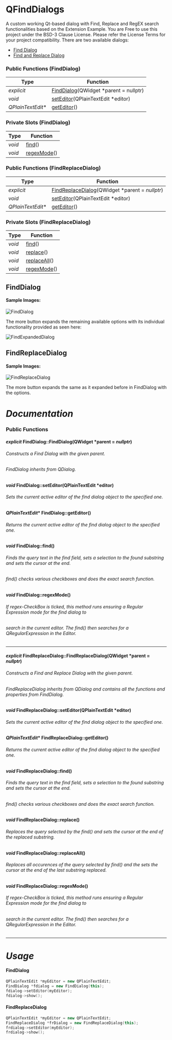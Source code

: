 # QFindDialogs
A custom working Qt-based dialog with Find, Replace and RegEX search functionalities based on the Extension Example.
You are Free to use this project under the BSD-3 Clause License. Please refer the License Terms for your project compatibility.
There are two available dialogs:

* [Find Dialog](#finddialog)
* [Find and Replace Dialog](#findreplacedialog)

### Public Functions (FindDialog)
| Type                 | Function                                |
| -------------------- | --------------------------------------- |
| *explicit*           |  [FindDialog](#explicit-finddialogfinddialogqwidget-parent--nullptr)(QWidget *parent = nullptr)  |
| *void*               |  [setEditor](#void-finddialogseteditorqplaintextedit-editor)(QPlainTextEdit *editor)      |
| *QPlainTextEdit**    |  [getEditor](#qplaintextedit-finddialoggeteditor)()                            |

### Private Slots (FindDialog)
| Type                 | Function                                |
| -------------------- | --------------------------------------- |
| *void*               | [find](#void-finddialogfind)()                                  |
| *void*               | [regexMode](#void-finddialogregexmode)()                             |

### Public Functions (FindReplaceDialog)
| Type                 | Function                                |
| -------------------- | --------------------------------------- |
| *explicit*           |  [FindReplaceDialog](#explicit-findreplacedialogfindreplacedialogqwidget-parent--nullptr)(QWidget *parent = *nullptr*)|
| *void*               |  [setEditor](#void-findreplacedialogseteditorqplaintextedit-editor)(QPlainTextEdit *editor)      |
| *QPlainTextEdit**    |  [getEditor](#qplaintextedit-findreplacedialoggeteditor)()                            |

### Private Slots (FindReplaceDialog)
| Type                 | Function                                |
| -------------------- | --------------------------------------- |
| *void*               | [find](#void-findreplacedialogfind)()                                  |
| *void*               | [replace](#void-findreplacedialogreplace)()                               |
| *void*               | [replaceAll](#void-findreplacedialogreplaceall)()                            |
| *void*               | [regexMode](#void-findreplacedialogregexmode)()                             |

## FindDialog
#### Sample Images:
  ![FindDialog](https://github.com/Master-Console/QFindDialogs/blob/master/snaps/screenshot2.png)
  
  The more button expands the remaining available options with its individual functionality provided as seen here:
  
  ![FindExpandedDialog](https://github.com/Master-Console/QFindDialogs/blob/master/snaps/screenshot3.png)
## FindReplaceDialog
#### Sample Images:
  ![FindReplaceDialog](https://github.com/Master-Console/QFindDialogs/blob/master/snaps/screenshot.png)
  
  The more button expands the same as it expanded before in FindDialog with the options.
  
  # _Documentation_
### Public Functions
#### *explicit* FindDialog::FindDialog(QWidget *parent = *nullptr*) 
###### Constructs a Find Dialog with the given parent.
###### FindDialog inherits from QDialog.
#### *void* FindDialog::setEditor(QPlainTextEdit *editor)
###### Sets the current active editor of the find dialog object to the specified one.
#### *QPlainTextEdit** FindDialog::getEditor()
###### Returns the current active editor of the find dialog object to the specified one.
#### *void* FindDialog::find()
###### Finds the query text in the find field, sets a selection to the found substring and sets the cursor at the end.
###### find() checks various checkboxes and does the exact search function.
#### *void* FindDialog::regexMode()
###### If regex-CheckBox is ticked, this method runs ensuring a Regular Expression mode for the find dialog to
###### search in the current editor. The find() then searches for a QRegularExpression in the Editor.
---
#### *explicit* FindReplaceDialog::FindReplaceDialog(QWidget *parent = *nullptr*) 
###### Constructs a Find and Replace Dialog with the given parent.
###### FindReplaceDialog inherits from QDialog and contains all the functions and properties from FindDialog.
#### *void* FindReplaceDialog::setEditor(QPlainTextEdit *editor)
###### Sets the current active editor of the find dialog object to the specified one.
#### *QPlainTextEdit** FindReplaceDialog::getEditor()
###### Returns the current active editor of the find dialog object to the specified one.
#### *void* FindReplaceDialog::find()
###### Finds the query text in the find field, sets a selection to the found substring and sets the cursor at the end.
###### find() checks various checkboxes and does the exact search function.
#### *void* FindReplaceDialog::replace()
###### Replaces the query selected by the find() and sets the cursor at the end of the replaced substring.
#### *void* FindReplaceDialog::replaceAll()
###### Replaces all occurences of the query selected by find() and the sets the cursor at the end of the last substring replaced.
#### *void* FindReplaceDialog::regexMode()
###### If regex-CheckBox is ticked, this method runs ensuring a Regular Expression mode for the find dialog to
###### search in the current editor. The find() then searches for a QRegularExpression in the Editor.
---
# _Usage_
#### FindDialog
```c++
QPlainTextEdit *myEditor = new QPlainTextEdit;
FindDialog *fdialog = new FindDialog(this);
fdialog->setEditor(myEditor);
fdialog->show();
```
#### FindReplaceDialog
```c++
QPlainTextEdit *myEditor = new QPlainTextEdit;
FindReplaceDialog *frDialog = new FindReplaceDialog(this);
frdialog->setEditor(myEditor);
frdialog->show();
```
